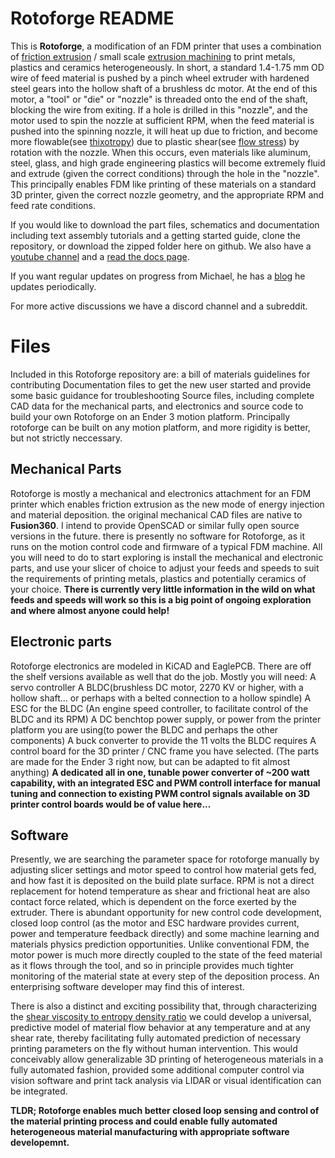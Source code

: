 # Rotoforge README

This is  **Rotoforge**, a modification of an FDM printer that uses a combination of [friction extrusion](https://en.wikipedia.org/wiki/Friction_extrusion) / small scale [extrusion machining](https://docs.lib.purdue.edu/dissertations/AAI10830464/) to print metals, plastics and ceramics heterogeneously. In short, a standard 1.4-1.75 mm OD wire of feed material is pushed by a pinch wheel extruder with hardened steel gears into the hollow shaft of a brushless dc motor. At the end of this motor, a "tool" or "die" or "nozzle" is threaded onto the end of the shaft, blocking the wire from exiting. If a hole is drilled in this "nozzle", and the motor used to spin the nozzle at sufficient RPM, when the feed material is pushed into the spinning nozzle, it will heat up due to friction, and become more flowable(see [thixotropy](https://en.wikipedia.org/wiki/Thixotropy)) due to plastic shear(see [flow stress](https://en.wikipedia.org/wiki/Flow_stress)) by rotation with the nozzle. When this occurs, even materials like aluminum, steel, glass, and high grade engineering plastics will become extremely fluid and extrude (given the correct conditions) through the hole in the "nozzle". This principally enables FDM like printing of these materials on a standard 3D printer, given the correct nozzle geometry, and the appropriate RPM and feed rate conditions.

 If you would like to download the part files, schematics and documentation including text assembly tutorials and a getting started guide, clone the repository, or download the zipped folder here on github. 
We also have a [youtube channel](https://www.youtube.com/channel/UCBE1bfTLnz7WSu8h5rG6ihA) and a [read the docs page](https://www.rotoforge.com/introduction/).

If you want regular updates on progress from Michael, he has a [blog](https://dailyrotoforge.blogspot.com/) he updates periodically. 

For more active discussions we have a discord channel and a subreddit. 


# Files

Included in this Rotoforge repository are:
a bill of materials
guidelines for contributing
Documentation files to get the new user started and provide some basic guidance for troubleshooting
Source files, including complete CAD data for the mechanical parts, and electronics and source code to build your own Rotoforge on an Ender 3 motion platform.  Principally rotoforge can be built on any motion platform, and more rigidity is better, but not strictly neccessary.

## Mechanical Parts

Rotoforge is mostly a mechanical and electronics attachment for an FDM printer which enables friction extrusion as the new mode of energy injection and material deposition. the original mechanical CAD files are native to **Fusion360**. I intend to provide OpenSCAD or similar fully open source versions in the future. there is presently no software for Rotoforge, as it runs on the motion control code and firmware of a typical FDM machine. All you will need to do to start exploring is install the mechanical and electronic parts, and use your slicer of choice to adjust your feeds and speeds to suit the requirements of printing metals, plastics and potentially ceramics of your choice. **There is currently very little information in the wild on what feeds and speeds will work so this is a big point of ongoing exploration and where almost anyone could help!**  

## Electronic parts
Rotoforge electronics are modeled in KiCAD and EaglePCB.  There are off the shelf versions available as well that do the job. Mostly you will need:
A servo controller
A BLDC(brushless DC motor, 2270 KV or higher, with a hollow shaft... or perhaps with a belted connection to a hollow spindle)
A ESC for the BLDC (An engine speed controller, to facilitate control of the BLDC and its RPM)
A DC benchtop power supply, or power from the printer platform you are using(to power the BLDC and perhaps the other components)
A buck converter to provide the 11 volts the BLDC requires
A control board for the 3D printer / CNC frame you have selected. (The parts are made for the Ender 3 right now, but can be adapted to fit almost anything)
**A dedicated all in one, tunable power converter of ~200 watt capability, with an integrated ESC and PWM controll interface for manual tuning and connection to existing PWM control signals available on 3D printer control boards would be of value here...**


## Software

Presently, we are searching the parameter space for rotoforge manually by adjusting slicer settings and motor speed to control how material gets fed, and how fast it is deposited on the build plate surface. RPM is not a direct replacement for hotend temperature as shear and frictional heat are also contact force related, which is dependent on the force exerted by the extruder. There is abundant opportunity for new control code development, closed loop control (as the motor and ESC hardware provides current, power and temperature feedback directly) and some machine learning and materials physics prediction opportunities. Unlike conventional FDM, the motor power is much more directly coupled to the state of the feed material as it flows through the tool, and so in principle provides much tighter monitoring of the material state at every step of the deposition process. An enterprising software developer may find this of interest. 

There is also a distinct and exciting possibility that, through characterizing the [shear viscosity to entropy density ratio](https://www.osti.gov/pages/servlets/purl/1249122) we could develop a universal, predictive model of material flow behavior at any temperature and at any shear rate, thereby facilitating fully automated prediction of necessary printing parameters on the fly without human intervention.  This would conceivably allow generalizable 3D printing of heterogeneous materials in a fully automated fashion, provided some additional computer control via vision software and print tack analysis via LIDAR or visual identification can be integrated. 

**TLDR; Rotoforge enables much better closed loop sensing and control of the material printing process and could enable fully automated heterogeneous material manufacturing with appropriate software developemnt.**

